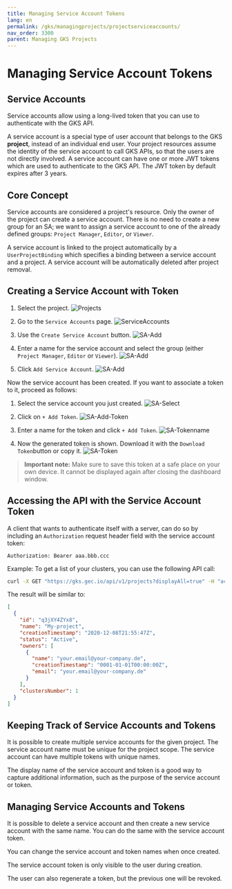 ```yaml
---
title: Managing Service Account Tokens
lang: en
permalink: /gks/managingprojects/projectserviceaccounts/
nav_order: 3300
parent: Managing GKS Projects
---
```

# Managing Service Account Tokens

## Service Accounts

Service accounts allow using a long-lived token that you can use to authenticate with the GKS API.

A service account is a special type of user account that belongs to the GKS **project**, instead of an individual
end user. Your project resources assume the identity of the service account to call GKS APIs, so that the users
are not directly involved. A service account can have one or more JWT tokens which are used to authenticate to the
GKS API. The JWT token by default expires after 3 years.

## Core Concept

Service accounts are considered a project's resource. Only the owner of the project can create a service account.
There is no need to create a new group for an SA; we want to assign a service account to one of the already defined groups:
`Project Manager`, `Editor`, or `Viewer`.

A service account is linked to the project automatically by a `UserProjectBinding` which specifies a binding between a
service account and a project. A service account will be automatically deleted after project removal.

## Creating a Service Account with Token

1. Select the project.
![Projects](../images/MP05a_ServAcc.png)

1. Go to the `Service Accounts` page.
![ServiceAccounts](../images/MP06_ServAcc.png)

1. Use the `Create Service Account` button.
![SA-Add](../images/MP07_ServAcc.png)

1. Enter a name for the service account and select the group (either `Project Manager`, `Editor` or `Viewer`).
![SA-Add](../images/MP08_ServAcc.png)

1. Click `Add Service Account`.
![SA-Add](../images/MP09_ServAcc.png)

Now the service account has been created. If you want to associate a token to it, proceed as follows:

1. Select the service account you just created.
![SA-Select](../images/MP10_ServAccTok.png)

1. Click on `+ Add Token`.
![SA-Add-Token](../images/MP11_ServAccTok.png)

1. Enter a name for the token and click `+ Add Token`.
![SA-Tokenname](../images/MP12_ServAccTok.png)

1. Now the generated token is shown. Download it with the `Download Token`button or copy it.
![SA-Token](../images/MP13_ServAccTok.png)

 > **Important note:** Make sure to save this token at a safe place on your own device. It cannot be displayed again after closing the dashboard window.

## Accessing the API with the Service Account Token

A client that wants to authenticate itself with a server, can do so by including an `Authorization` request header
field with the service account token:

```HTTP
Authorization: Bearer aaa.bbb.ccc
```

Example: To get a list of your clusters, you can use the following API call:

```bash
curl -X GET "https://gks.gec.io/api/v1/projects?displayAll=true" -H "accept: application/json" -H "authorization: Bearer eyJhbXxXXxXxX..."  | jq
```

The result will be similar to:

```json
[
  {
    "id": "q3jXY4ZYx8",
    "name": "My-project",
    "creationTimestamp": "2020-12-08T21:55:47Z",
    "status": "Active",
    "owners": [
      {
        "name": "your.email@your-company.de",
        "creationTimestamp": "0001-01-01T00:00:00Z",
        "email": "your.email@your-company.de"
      }
    ],
    "clustersNumber": 1
  }
]
```

## Keeping Track of Service Accounts and Tokens

It is possible to create multiple service accounts for the given project. The service account name must be unique for the
project scope. The service account can have multiple tokens with unique names.

The display name of the service account and token is a good way to capture additional information, such as the purpose of
the service account or token.

## Managing Service Accounts and Tokens

It is possible to delete a service account and then create a new service account with the same name. You can do the same
with the service account token.

You can change the service account and token names when once created.

The service account token is only visible to the user during creation.

The user can also regenerate a token, but the previous one will be revoked.
